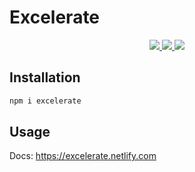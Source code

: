 # Excelerate

<p align="center">
  <a href="https://travis-ci.org/clarkeash/excelerate">
    <img src="https://img.shields.io/travis/clarkeash/excelerate.svg?style=flat-square">
  </a>
  <a href="https://github.com/clarkeash/excelerate/blob/master/LICENSE">
    <img src="https://img.shields.io/github/license/clarkeash/excelerate.svg?style=flat-square">
  </a>
  <a href="https://twitter.com/clarkeash">
    <img src="http://img.shields.io/badge/author-@clarkeash-blue.svg?style=flat-square">
  </a>
</p>

## Installation

```bash
npm i excelerate
```

## Usage

Docs: https://excelerate.netlify.com
